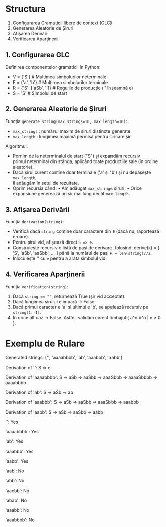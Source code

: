 # Structura

1. Configurarea Gramaticii libere de context (GLC)
2. Generarea Aleatorie de Șiruri
3. Afișarea Derivării
4. Verificarea Aparținerii


## 1. Configurarea GLC

Definirea componentelor gramaticii în Python:
- V = {'S'}                   # Mulțimea simbolurilor neterminale
- E = {'a', 'b'}              # Mulțimea simbolurilor terminale
- R = {'S': ['aSb', '']}      # Regulile de producție ('' înseamnă e)
- S = 'S'                     # Simbolul de start

## 2. Generarea Aleatorie de Șiruri
   
Funcția `generate_string(max_strings=10, max_length=10)`:
  - `max_strings` : numărul maxim de șiruri distincte generate.
  - `max_length`  : lungimea maximă permisă pentru oricare șir.

Algoritmul:
  - Pornim de la neterminalul de start ("S") și expandăm recursiv  
    primul neterminal din stânga, aplicând toate producțiile sale (în ordine aleatorie).
  - Dacă șirul curent conține doar terminale ('a' și 'b') și nu depășește `max_length`,  
    îl adăugăm în setul de rezultate.
  - Oprim recursia când:
      • Am adăugat `max_strings` șiruri.
      • Orice expansiune generează un șir mai lung decât `max_length`.

## 3. Afișarea Derivării
   
Funcția `derivation(string)`:
  - Verifică dacă `string` conține doar caractere din `E` (dacă nu, raportează eroare).
  - Pentru șirul vid, afișează direct `S => e`.
  - Construiește recursiv o listă de pași de derivare, folosind:
      derive(k) = [ 'S', 'aSb', 'aaSbb', … ] până la numărul de pași `k = len(string)//2`.
  - Înlocuiește '' cu `e` pentru a arăta simbolul vid.

## 4. Verificarea Aparținerii
   
Funcția `verification(string)`:
  1. Dacă `string == ""`, returnează True (șir vid acceptat).
  2. Dacă lungimea șirului e impară → False.
  3. Dacă primul caracter e 'a' și ultimul e 'b', se apelează recursiv pe `string[1:-1]`.
  4. În orice alt caz → False.
Astfel, validăm corect limbajul { a^n b^n | n ≥ 0 }.


# Exemplu de Rulare

Generated strings: {'', 'aaaabbbb', 'ab', 'aaabbb', 'aabb'}

Derivation of '': S => e

Derivation of 'aaaabbbb': S => aSb => aaSbb => aaaSbbb => aaaaSbbbb => aaaabbbb

Derivation of 'ab': S => aSb => ab

Derivation of 'aaabbb': S => aSb => aaSbb => aaaSbbb => aaabbb

Derivation of 'aabb': S => aSb => aaSbb => aabb

'': Yes

'aaaabbbb': Yes

'ab': Yes

'aaabbb': Yes

'aabb': Yes

'aab': No

'abb': No

'aacbb': No

'abab': No

'aaabb': No

'aaabbbb': No
